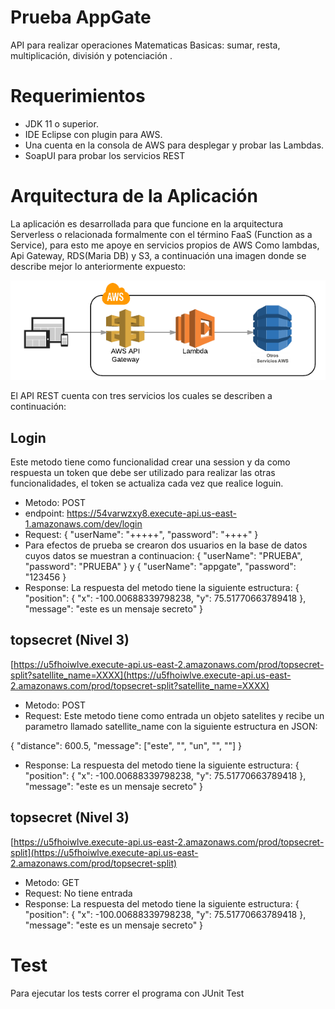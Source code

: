 # Prueba AppGate

API para realizar operaciones Matematicas Basicas: sumar, resta, multiplicación, división y potenciación .

# Requerimientos

- JDK 11 o superior.
- IDE Eclipse con plugin para AWS.
- Una cuenta en la consola de AWS para desplegar y probar las Lambdas.
- SoapUI para probar los servicios REST

# Arquitectura de la Aplicación

La aplicación es desarrollada para que funcione en la arquitectura Serverless  o  relacionada  formalmente con el término FaaS (Function as a Service), para esto me apoye en servicios propios de AWS Como lambdas, Api Gateway, RDS(Maria DB) y S3, a continuación una imagen donde se describe mejor lo anteriormente expuesto: 

![Arquitectura Meli](https://github.com/JorgeTamara22/challengeFuegoQuasar/blob/master/post2.png)

El API REST cuenta con tres servicios los cuales se describen a continuación:
## Login
Este metodo tiene como funcionalidad crear una session y da como respuesta un token que debe ser utilizado para realizar las otras funcionalidades, el token se actualiza cada vez que realice loguin.
- Metodo: POST
- endpoint: https://54varwzxy8.execute-api.us-east-1.amazonaws.com/dev/login
- Request: 
{
  "userName": "+++++",
  "password": "++++"
}
- Para efectos de prueba se crearon dos usuarios en la base de datos cuyos datos se muestran a continuacion:
{
  "userName": "PRUEBA",
  "password": "PRUEBA"
}
y
{
  "userName": "appgate",
  "password": "123456
}
- Response: La respuesta del metodo tiene la siguiente estructura:
{
   "position":    {
      "x": -100.00688339798238,
      "y": 75.51770663789418
   },
   "message": "este es un mensaje secreto"
}

## topsecret (Nivel 3)
[https://u5fhoiwlve.execute-api.us-east-2.amazonaws.com/prod/topsecret-split?satellite_name=XXXX](https://u5fhoiwlve.execute-api.us-east-2.amazonaws.com/prod/topsecret-split?satellite_name=XXXX)
- Metodo: POST
- Request: Este metodo tiene como entrada un objeto satelites y recibe un parametro llamado satellite_name con la siguiente estructura en JSON:
 
{ "distance": 600.5, "message": ["este", "", "un", "", ""] }

- Response: La respuesta del metodo tiene la siguiente estructura:
{
   "position":    {
      "x": -100.00688339798238,
      "y": 75.51770663789418
   },
   "message": "este es un mensaje secreto"
}

## topsecret (Nivel 3)
[https://u5fhoiwlve.execute-api.us-east-2.amazonaws.com/prod/topsecret-split](https://u5fhoiwlve.execute-api.us-east-2.amazonaws.com/prod/topsecret-split)
- Metodo: GET
- Request: No tiene entrada
- Response: La respuesta del metodo tiene la siguiente estructura:
{
   "position":    {
      "x": -100.00688339798238,
      "y": 75.51770663789418
   },
   "message": "este es un mensaje secreto"
}

# Test

Para ejecutar los tests correr el programa con JUnit Test
